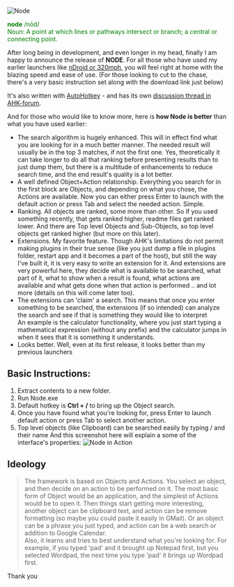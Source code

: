 ![Node](http://snag.gy/dEZ9e.jpg)

<span style="color:#008000"><strong>node</strong> /nōd/<br/>
Noun:
A point at which lines or pathways intersect or branch; a central or connecting point.</span>

After long being in development, and even longer in my head, finally I am happy to announce the release of **NODE**. For all those who have used my earlier launchers like [nDroid or 320mph](http://www.autohotkey.com/board/topic/2845-ndroid-formerly-320mph-ultra-fast-anything-launcher/), you will feel right at home with the blazing speed and ease of use.
(For those looking to cut to the chase, there's a very basic instruction set along with the download link just below)

It's also written with [AutoHotkey](http://http://www.autohotkey.com) - and has its own [discussion thread in AHK-forum](http://www.autohotkey.com/board/topic/79766-node-launcher-and-more/). 

And for those who would like to know more, here is **how Node is better** than what you have used earlier:

- The search algorithm is hugely enhanced. This will in effect find what you are looking for in a much better manner. The needed result will usually be in the top 3 matches, if not the first one. Yes, theoretically it can take longer to do all that ranking before presenting results than to just dump them, but there is a multitude of enhancements to reduce search time, and the end result's quality is a lot better.
- A well defined Object+Action relationship. Everything you search for in the first block are Objects, and depending on what you chose, the Actions are available. Now you can either press Enter to launch with the default action or press Tab and select the needed action. Simple.
- Ranking. All objects are ranked, some more than other. So if you used something recently, that gets ranked higher, readme files get ranked lower. And there are Top level Objects and Sub-Objects, so top level objects get ranked higher (but more on this later).
- Extensions. My favorite feature. Though AHK's limitations do not permit making plugins in their true sense (like you just dump a file in plugins folder, restart app and it becomes a part of the host), but still the way I've built it, it is very easy to write an extension for it. And extensions are very powerful here, they decide what is available to be searched, what part of it, what to show when a result is found, what actions are available and what gets done when that action is performed .. and lot more (details on this will come later too).
- The extensions can 'claim' a search. This means that once you enter something to be searched, the extensions (if so intended) can analyze the search and see if that is something they would like to interpret<br>
An example is the calculator functionality, where you just start typing a mathematical expression (without any prefix) and the calculator jumps in when it sees that it is something it understands.
- Looks better. Well, even at its first release, it looks better than my previous launchers 
 
## Basic Instructions: ##
1. Extract contents to a new folder.
2. Run Node.exe
3. Default hotkey is **Ctrl + /** to bring up the Object search.
4. Once you have found what you're looking for, press Enter to launch default action or press Tab to select another action.
5. Top level objects (like Clipboard) can be searched easily by typing / and their name
And this screenshot here will explain a some of the interface's properties:
![Node in Action]("http://snag.gy/7fkpw.jpg")
>
## Ideology ##
>The framework is based on Objects and Actions. You select an object, and then decide on an action to be performed on it. The most basic form of Object would be an application, and the simplest of Actions would be to open it. Then things start getting more interesting, another object can be clipboard text, and action can be remove formatting (so maybe you could paste it easily in GMail). Or an object can be a phrase you just typed, and action can be a web search or addition to Google Calendar.<br/>
Also, it learns and tries to best understand what you're looking for. For example, if you typed 'pad' and it brought up Notepad first, but you selected Wordpad, the next time you type 'pad' it brings up Wordpad first.</p>

Thank you